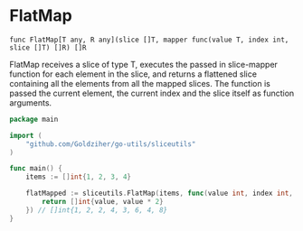 # FlatMap

`func FlatMap[T any, R any](slice []T, mapper func(value T, index int, slice []T) []R) []R`

FlatMap receives a slice of type T, executes the passed in slice-mapper function for each element in the slice, and
returns a flattened slice containing all the elements from all the mapped slices.
The function is passed the current element, the current index and the slice itself as function arguments.


```go
package main

import (
	"github.com/Goldziher/go-utils/sliceutils"
)

func main() {
	items := []int{1, 2, 3, 4}

	flatMapped := sliceutils.FlatMap(items, func(value int, index int, slice []int) []int {
		return []int{value, value * 2}
	}) // []int{1, 2, 2, 4, 3, 6, 4, 8}
}
```
